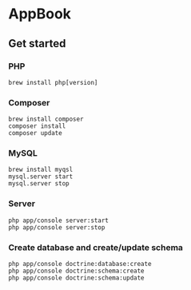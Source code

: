 # AppBook

## Get started

### PHP

```
brew install php[version]
```

### Composer

```
brew install composer
composer install
composer update
```

### MySQL

```
brew install myqsl
mysql.server start
mysql.server stop
```

### Server

```
php app/console server:start
php app/console server:stop
```

### Create database and create/update schema

```
php app/console doctrine:database:create
php app/console doctrine:schema:create
php app/console doctrine:schema:update
```
